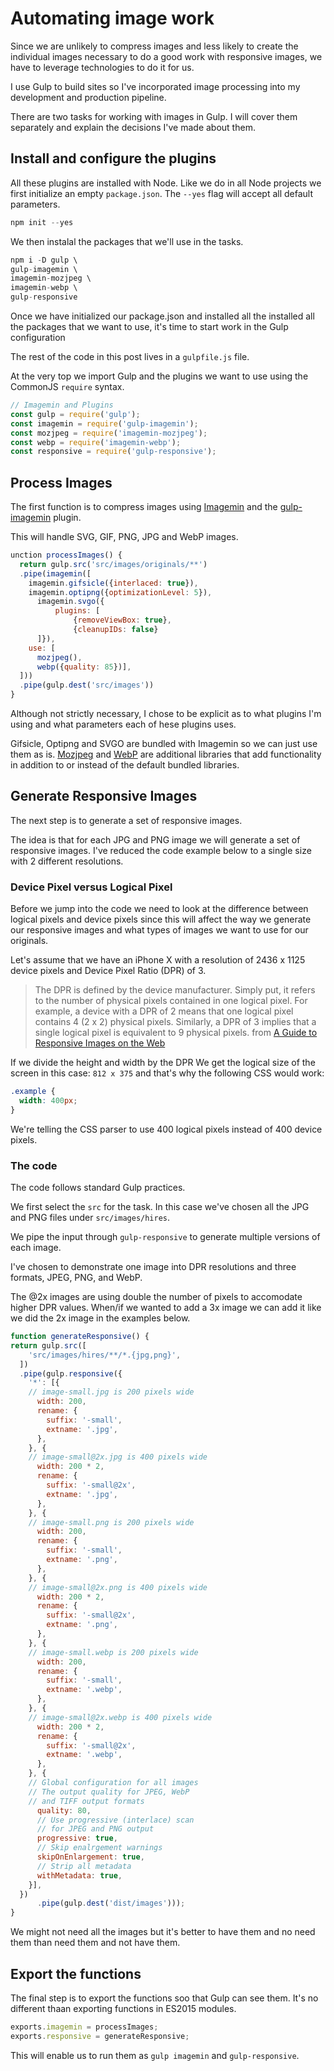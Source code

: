 # Automating image work

Since we are unlikely to compress images and less likely to create the individual images necessary to do a good work with responsive images, we have to leverage technologies to do it for us.

I use Gulp to build sites so I've incorporated image processing into my development and production pipeline.

There are two tasks for working with images in Gulp. I will cover them separately and explain the decisions I've made about them.

## Install and configure the plugins

All these plugins are installed with Node. Like we do in all Node projects we first initialize an empty `package.json`. The `--yes` flag will accept all default parameters.

```js
npm init --yes
```

We then instalal the packages that we'll use in the tasks.

```js
npm i -D gulp \
gulp-imagemin \
imagemin-mozjpeg \
imagemin-webp \
gulp-responsive
```

Once we have initialized our package.json and installed all the installed all the packages that we want to use, it's time to start work in the Gulp configuration

The rest of the code in this post lives in a `gulpfile.js` file.

At the very top we import Gulp and the plugins we want to use using the CommonJS `require` syntax.

```js
// Imagemin and Plugins
const gulp = require('gulp');
const imagemin = require('gulp-imagemin');
const mozjpeg = require('imagemin-mozjpeg');
const webp = require('imagemin-webp');
const responsive = require('gulp-responsive');
```

## Process Images

The first function is to compress images using [Imagemin](https://github.com/imagemin/imagemin) and the [gulp-imagemin](https://github.com/sindresorhus/gulp-imagemin) plugin.

This will handle SVG, GIF, PNG, JPG and WebP images.

```js
unction processImages() {
  return gulp.src('src/images/originals/**')
  .pipe(imagemin([
    imagemin.gifsicle({interlaced: true}),
  	imagemin.optipng({optimizationLevel: 5}),
	  imagemin.svgo({
		  plugins: [
			  {removeViewBox: true},
			  {cleanupIDs: false}
      ]}),
    use: [
      mozjpeg(),
      webp({quality: 85})],
  ]))
  .pipe(gulp.dest('src/images'))
}
```

Although not strictly necessary, I chose to be explicit as to what plugins I'm using and what parameters each of hese plugins uses.

Gifsicle, Optipng and SVGO are bundled with Imagemin so we can just use them as is. [Mozjpeg](https://github.com/imagemin/imagemin-mozjpeg) and [WebP](https://github.com/imagemin/imagemin-webp) are additional libraries that add functionality in addition to or instead of the default bundled libraries.

## Generate Responsive Images

The next step is to generate a set of responsive images.

The idea is that for each JPG and PNG image we will generate a set of responsive images. I've reduced the code example below to a single size with 2 different resolutions.

### Device Pixel versus Logical Pixel

Before we jump into the code we need to look at the difference between logical pixels and device pixels since this will affect the way we generate our responsive images and what types of images we want to use for our originals.

Let's assume that we have an iPhone X with a resolution of 2436 x 1125 device pixels and Device Pixel Ratio (DPR) of 3.

> The DPR is defined by the device manufacturer. Simply put, it refers to the number of physical pixels contained in one logical pixel. For example, a device with a DPR of 2 means that one logical pixel contains 4 (2 x 2) physical pixels. Similarly, a DPR of 3 implies that a single logical pixel is equivalent to 9 physical pixels.
> from [A Guide to Responsive Images on the Web](https://freshman.tech/responsive-images/)

If we divide the height and width by the DPR We get the logical size of the screen in this case: `812 x 375` and that's why the following CSS would work:

```css
.example {
  width: 400px;
}
```

We're telling the CSS parser to use 400 logical pixels instead of 400 device pixels.

### The code

The code follows standard Gulp practices.

We first select the `src` for the task. In this case we've chosen all the JPG and PNG files under `src/images/hires`.

We pipe the input through `gulp-responsive` to generate multiple versions of each image.

I've chosen to demonstrate one image into DPR resolutions and three formats, JPEG, PNG, and WebP.

The @2x images are using double the number of pixels to accomodate higher DPR values. When/if we wanted to add a 3x image we can add it like we did the 2x image in the examples below.

```js
function generateResponsive() {
return gulp.src([
    'src/images/hires/**/*.{jpg,png}',
  ])
  .pipe(gulp.responsive({
    '*': [{
    // image-small.jpg is 200 pixels wide
      width: 200,
      rename: {
        suffix: '-small',
        extname: '.jpg',
      },
    }, {
    // image-small@2x.jpg is 400 pixels wide
      width: 200 * 2,
      rename: {
        suffix: '-small@2x',
        extname: '.jpg',
      },
    }, {
    // image-small.png is 200 pixels wide
      width: 200,
      rename: {
        suffix: '-small',
        extname: '.png',
      },
    }, {
    // image-small@2x.png is 400 pixels wide
      width: 200 * 2,
      rename: {
        suffix: '-small@2x',
        extname: '.png',
      },
    }, {
    // image-small.webp is 200 pixels wide
      width: 200,
      rename: {
        suffix: '-small',
        extname: '.webp',
      },
    }, {
    // image-small@2x.webp is 400 pixels wide
      width: 200 * 2,
      rename: {
        suffix: '-small@2x',
        extname: '.webp',
      },
    }, {
    // Global configuration for all images
    // The output quality for JPEG, WebP
    // and TIFF output formats
      quality: 80,
      // Use progressive (interlace) scan
      // for JPEG and PNG output
      progressive: true,
      // Skip enalrgement warnings
      skipOnEnlargement: true,
      // Strip all metadata
      withMetadata: true,
    }],
  })
      .pipe(gulp.dest('dist/images')));
}
```

We might not need all the images but it's better to have them and no need them than need them and not have them.

## Export the functions

The final step is to export the functions soo that Gulp can see them. It's no different thaan exporting functions in ES2015 modules.

```js
exports.imagemin = processImages;
exports.responsive = generateResponsive;
```

This will enable us to run them as `gulp imagemin` and  `gulp-responsive`.
